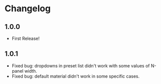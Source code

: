 # Changelog

## 1.0.0
- First Release!

## 1.0.1

- Fixed bug: dropdowns in preset list didn't work with some values of N-panel width.
- Fixed bug: default material didn't work in some specific cases.